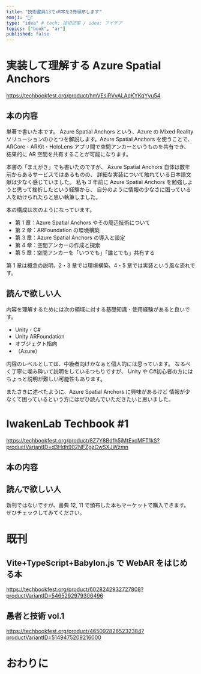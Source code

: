 ```yaml
---
title: "技術書典13でxR本を2冊頒布します"
emoji: "🕺"
type: "idea" # tech: 技術記事 / idea: アイデア
topics: ["book", "ar"]
published: false
---
```


# 実装して理解する Azure Spatial Anchors

https://techbookfest.org/product/hmVEsiRVvALAqKYKqYyu54

## 本の内容

単著で書いた本です。
Azure Spatial Anchors という、Azure の Mixed Reality ソリューションのひとつを解説します。Azure Spatial Anchors を使うことで、ARCore・ARKit・HoloLens アプリ間で空間アンカーというものを共有でき、
結果的に AR 空間を共有することが可能になります。

本書の「まえがき」でも書いたのですが、
Azure Spatial Anchors 自体は数年前からあるサービスではあるものの、
詳細な実装について触れている日本語文献は少なく感じていました。
私も 3 年前に Azure Spatial Anchors を勉強しようと思って挫折したという経験から、
自分のように情報の少なさに困っている人を助けられたらと思い執筆しました。

本の構成は次のようになっています。

- 第 1 章：Azure Spatial Anchors やその周辺技術について
- 第 2 章：ARFoundation の環境構築
- 第 3 章：Azure Spatial Anchors の導入と設定
- 第 4 章：空間アンカーの作成と探索
- 第 5 章：空間アンカーを「いつでも」「誰とでも」共有する

第 1 章は概念の説明、2・3 章では環境構築、4・5 章では実装という風な流れです。

## 読んで欲しい人

内容を理解するためには次の領域に対する基礎知識・使用経験があると良いです。

- Unity・C#
- Unity ARFoundation
- オブジェクト指向
- （Azure）

内容のレベルとしては、中級者向けかなぁと個人的には思っています。
なるべく丁寧に噛み砕いて説明をしているつもりですが、
Unity や C#初心者の方にはちょっと説明が難しい可能性もあります。

またさきに述べたように、Azure Spatial Anchors に興味があるけど
情報が少なくて困っているという方にはぜひ読んでいただきたいと思いました。

# IwakenLab Techbook #1

https://techbookfest.org/product/8Z7Y8Bdfh5jMtExcMFT1kS?productVariantID=d3Hdh902NFZgzCwSXJWzmn

## 本の内容

## 読んで欲しい人

新刊ではないですが、書典 12, 11 で頒布した本もマーケットで購入できます。
ぜひチェックしてみてください。

# 既刊

## Vite+TypeScript+Babylon.js で WebAR をはじめる本

https://techbookfest.org/product/6028242932727808?productVariantID=5465292979306496

## 愚者と技術 vol.1

https://techbookfest.org/product/4650928265232384?productVariantID=5149475209216000

# おわりに

